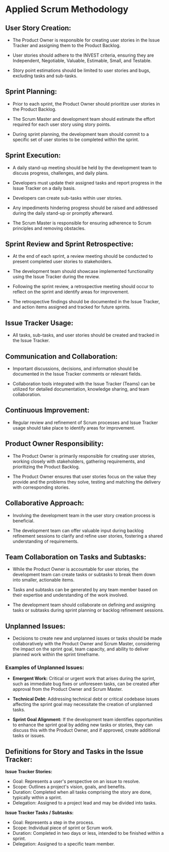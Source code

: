 # Applied Scrum Methodology

## User Story Creation:

- The Product Owner is responsible for creating user stories in the Issue Tracker and assigning them to the Product Backlog.

- User stories should adhere to the INVEST criteria, ensuring they are Independent, Negotiable, Valuable, Estimable, Small, and Testable.

- Story point estimations should be limited to user stories and bugs, excluding tasks and sub-tasks.

## Sprint Planning:

- Prior to each sprint, the Product Owner should prioritize user stories in the Product Backlog.

- The Scrum Master and development team should estimate the effort required for each user story using story points.

- During sprint planning, the development team should commit to a specific set of user stories to be completed within the sprint.

## Sprint Execution:

- A daily stand-up meeting should be held by the development team to discuss progress, challenges, and daily plans.

- Developers must update their assigned tasks and report progress in the Issue Tracker on a daily basis.

- Developers can create sub-tasks within user stories.

- Any impediments hindering progress should be raised and addressed during the daily stand-up or promptly afterward.

- The Scrum Master is responsible for ensuring adherence to Scrum principles and removing obstacles.

## Sprint Review and Sprint Retrospective:

- At the end of each sprint, a review meeting should be conducted to present completed user stories to stakeholders.

- The development team should showcase implemented functionality using the Issue Tracker during the review.

- Following the sprint review, a retrospective meeting should occur to reflect on the sprint and identify areas for improvement.

- The retrospective findings should be documented in the Issue Tracker, and action items assigned and tracked for future sprints.

## Issue Tracker Usage:

- All tasks, sub-tasks, and user stories should be created and tracked in the Issue Tracker.

## Communication and Collaboration:

- Important discussions, decisions, and information should be documented in the Issue Tracker comments or relevant fields.

- Collaboration tools integrated with the Issue Tracker (Teams) can be utilized for detailed documentation, knowledge sharing, and team collaboration.

## Continuous Improvement:

- Regular review and refinement of Scrum processes and Issue Tracker usage should take place to identify areas for improvement.

## Product Owner Responsibility:

- The Product Owner is primarily responsible for creating user stories, working closely with stakeholders, gathering requirements, and prioritizing the Product Backlog.

- The Product Owner ensures that user stories focus on the value they provide and the problems they solve, testing and matching the delivery with corresponding stories.

## Collaborative Approach:

- Involving the development team in the user story creation process is beneficial.

- The development team can offer valuable input during backlog refinement sessions to clarify and refine user stories, fostering a shared understanding of requirements.

## Team Collaboration on Tasks and Subtasks:

- While the Product Owner is accountable for user stories, the development team can create tasks or subtasks to break them down into smaller, actionable items.

- Tasks and subtasks can be generated by any team member based on their expertise and understanding of the work involved.

- The development team should collaborate on defining and assigning tasks or subtasks during sprint planning or backlog refinement sessions.

## Unplanned Issues:

- Decisions to create new and unplanned issues or tasks should be made collaboratively with the Product Owner and Scrum Master, considering the impact on the sprint goal, team capacity, and ability to deliver planned work within the sprint timeframe.

### Examples of Unplanned Issues:

- **Emergent Work:** Critical or urgent work that arises during the sprint, such as immediate bug fixes or unforeseen tasks, can be created after approval from the Product Owner and Scrum Master.

- **Technical Debt:** Addressing technical debt or critical codebase issues affecting the sprint goal may necessitate the creation of unplanned tasks.

- **Sprint Goal Alignment:** If the development team identifies opportunities to enhance the sprint goal by adding new tasks or stories, they can discuss this with the Product Owner, and if approved, create additional tasks or issues.

## Definitions for Story and Tasks in the Issue Tracker:

**Issue Tracker Stories:**
- Goal: Represents a user's perspective on an issue to resolve.
- Scope: Outlines a project's vision, goals, and benefits.
- Duration: Completed when all tasks comprising the story are done, typically within a sprint.
- Delegation: Assigned to a project lead and may be divided into tasks.

**Issue Tracker Tasks / Subtasks:**
- Goal: Represents a step in the process.
- Scope: Individual piece of sprint or Scrum work.
- Duration: Completed in two days or less, intended to be finished within a sprint.
- Delegation: Assigned to a specific team member.